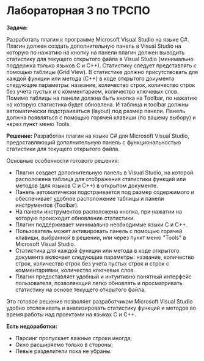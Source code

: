 # Лабораторная 3 по ТРСПО
**Задача:** 

Разработать плагин к программе Microsoft Visual Studio на языке C#. Плагин должен создать дополнительную панель в Visual Studio на которую по нажатию на кнопку на панели плагин должен выводить статистику для текущего открытого файла в Visual Studio (минимально поддержка только языков C и C++). Статистику следует представлять с помощью таблицы (Grid View). В статистике должно присутствовать для каждой функции или метода (C++) в коде открытого документа следующие параметры: название, количество строк, количество строк без учета пустых и с комментарием, количество ключевых слов. Помимо таблицы на панели должна быть кнопка на Toolbar, по нажатию на которую статистика будет обновлена. И таблица и toolbar должны автоматически подстраиваться (layout) под размер панели. Панель должна появляться с помощью горячей клавиши (по вашему выбору) и через пункт меню Tools.

**Решение:**
Разработан плагин на языке C# для Microsoft Visual Studio, предоставляющий дополнительную панель с функциональностью статистики для текущего открытого файла.

Основные особенности готового решения:
- Плагин создает дополнительную панель в Visual Studio, на которой расположена таблица для отображения статистики функций или методов (для языков C и C++) в открытом документе.
- Панель автоматически подстраивается под размер содержимого и обеспечивает удобное расположение таблицы и панели инструментов (Toolbar).
- На панели инструментов расположена кнопка, при нажатии на которую происходит обновление статистики.
- Плагин поддерживает минимально необходимые языки C и C++.
- Пользователь может активировать панель с помощью горячей клавиши, выбранной в решении, или через пункт меню "Tools" в Microsoft Visual Studio.
- Статистика для каждой функции или метода в коде открытого документа включает следующие параметры: название, количество строк, количество строк без учета пустых строк и строк с комментариями, количество ключевых слов.
- Плагин предоставляет удобный и интуитивно понятный интерфейс пользователя, позволяющий легко обновлять и просматривать статистику на основе текущего открытого файла.

Это готовое решение позволяет разработчикам Microsoft Visual Studio удобно отслеживать и анализировать статистику функций и методов во время работы над проектами на языках C и C++.

**Есть недоработки:**
- Парсинг пропускает важные строки иногда;
- Окно расширяемо только в стороны;
- Левые разделители пока не убраны.
